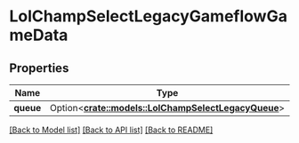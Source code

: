 # LolChampSelectLegacyGameflowGameData

## Properties

Name | Type | Description | Notes
------------ | ------------- | ------------- | -------------
**queue** | Option<[**crate::models::LolChampSelectLegacyQueue**](LolChampSelectLegacyQueue.md)> |  | [optional]

[[Back to Model list]](../README.md#documentation-for-models) [[Back to API list]](../README.md#documentation-for-api-endpoints) [[Back to README]](../README.md)


